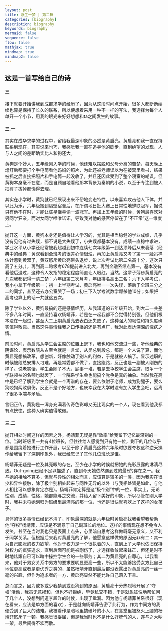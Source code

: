 ```yaml
---
layout: post
title: 浮生一梦 | 第二辑
categories: [biography]
description: biography
keywords: biography
mermaid: false
sequence: false
flow: false
mathjax: true
mindmap: true
mindmap2: false
---
```

## 这是一首写给自己的诗

#### 三
接下就要开始讲我到成都求学的经历了，因为从这段时间点开始，很多人都断断续续也算是保持了长久的联系，所以便想着采用一种不一样的写法，我选择为每个人单开一个小节，用我的眼光来好好想想和ta之间发生的故事。
#### 三.一
其实在成华求学的过程中，留给我最深印象的必然是黄启亮。黄启亮和我一直保持联系到现在，其实说来也巧，我感觉我一直在追寻他的脚步，直到绝望的发现，人与人之间的差距确实比人和狗还大。

黄狗是个妙人，五年级刚入学的时候，他还难以摆脱和父母分离的苦楚，每天晚上熄灯后都要打个手电筒看他妈妈的照片，为此还被老师误以为在被窝里看书，结果被抓之后直接把照片和手电筒一起没收了，并且还因此受到了整个寝室的嘲讽。但黄狗本身毫不在意，而是自顾自地看他那本背景为秦朝的小说，以至于专注到被人把裤子拔掉都懒得去理。

其实在小学时，黄狗就已经展现出来不俗地变态特性，以来喜欢攻击他人下体，并以此为乐，六年级搬到隔壁宿舍后，在所谓地日批大赛上日常性地蝉联冠军，据说只有他不在时，才能让陈星侥幸偷一波冠军。再加上五年级的时候，黄狗最喜欢对男同学狂亲，而对女同学唯唯诺诺，导致我对他的感官停留在了“不正常”这一维度上。

抛开这一方面，黄狗本身还是值得让人学习的，尤其是相当稳健的学业成绩，几乎没有见他有过失误，都不说是大失误了，小失误都基本没有，成绩一直稳中求进，学业水平从小学还经常被我超越到初中连续七次年级第一到达顶峰后从未衰落（经典中的经典：黄双看到全班考的很差心情很烂，再加上黄启亮又考了第一一脸吊样估计惹到黄双了，黄双怒斥黄启亮带头退步，说上次考试比第二名高十分，这次只高了五分。），再到高二跨级考678提前进入北大，再到金融系绩点第一，基本没有看他后退过，这种令人发指的稳定程度简直让人眼红。当然，这辈子薄纱黄启亮的几次我都记得一清二楚：六年级第二次月考，年级排名高出三名；六下入学考试，我小小拿下年级第一；初一上半期考试，黄启亮唯一一次失误，落后于全班三分之二的同学，甚至还去办公室哭了一场；初三下入学考试数学爆杀他10分；如果把高考也算上的话一共就这五次。

除了学业以外，黄狗最搞的还是感情经历，从我知道的五年级开始，到大二一共差不多八年时间，一直坚持喜欢杨靖菲，若是在一起我都不会觉得特别强，但他们根本没在一起过，甚至大二上期黄启亮去表白还失败了，这种强大的韧性和持久度确实值得敬佩。当然这件事情经我之口传播的还是有点广，我对此表达深深的愧疚之情。

前段时间，黄启亮从学生会主席的位置上退下，我也和他交流过一些，听他经典的阴谋论，表示数院从古至今就是一言堂，从吴总到段总，都是一个人说了算，而他黄启亮想搞改革，想创新，好像触动了别人的利益，于是就被人搞了。显示述职的时候被段总安排人刁难，再是常委都不做了，直接跑路，反正也是一副被人刚伤的样子。说老实话，学生会圈子不大，屁事一堆，若是去争校学生会主席，取争一个学联领袖的名额也就罢了，一个院系学生会也能搞个党争是真的抽象。当然我在高中是已经了解到学生会就是一个离谱的存在，要么依附于老师，成为狗腿子，要么狗咬狗两败俱伤，反正不是个好地方，也庆幸我在大学时没有加入学生会吧，远离了很多争端与矛盾。

言归正传，黄狗是一浑身充满着传奇色彩却又无比现实的一个人，现在看到他我都有点恍惚，这种人确实值得敬佩。

#### 三.二

抛开相处时间这样的因素之外，杨靖菲无疑是靠“效率”给我留下记忆最深刻的一位。当时班级里一共有4位班长，但往往给人感觉到只有她一位，剩下的几位似乎都是围绕着她进行工作开展，以至于除了黄启亮这种六年级时欲要夺权这种逆天操作给我留下了深刻印象外，我已经忘记了其他几位班长是谁。

杨靖菲无疑是一位及其亮眼的存在，至少在小学的时候就把她的光彩展露的淋漓尽致。Out-going已经不足以描述了，直到今天她依然遇到过的最E的存在之一。我与她的接触不算多，但就与异性的相处而言，应该算是较多的一类，因为我实在很少和异性接触，除了极个别相处起来与同性无异的以外（与我相处皆是如此，与他人相比可以想象肯定亦是）。杨靖菲肯定算是这“极个别”中的一位，事实上，无论性别，成绩，性格，她都能与之交流，并给人留下美好的印象，所以尽管在刚入学时，我并未将她划归为班级里最漂亮的那一位，也还是很快就喜欢上了这样的女孩子。

具体的很多事情已经记不清了，印象最深的就是六年级时黄启亮找我希望我帮助他“夺权”杨靖菲，应该是不满意于自己副班长的地位。这样的事情现在想不免令人发笑，甚至在当时我也只是表面上点头，心里暗自思考这样做既毫无意义，又不利于同学关系。但根据后来我对黄启亮的了解，他愿意这样做的原因无非有二：其一为自己膨胀的权力欲望，他对于权力是一个很执着的人，直到上了大学也依旧保持对权力的疯狂追求，直到后面可能是被刚伤了，才选择收敛起来锋芒，但还是时不时地炫耀自已可以暗中操控学生会的一些事务；其二为黄启亮的自尊心，以我看来，他对于男女关系中男方的要求要明显更高一些，所以不太能够接受女方比自己地位更高或者是更优秀之类的，虽然杨靖菲直到最后都没表露出对黄启亮的一丝一毫的兴趣，但作为追求者的一方，黄启亮显然不能允许自己落入下乘。

总而言之，因为或多或少我猜到或没猜到的原因，黄启亮十分热烈地开展了“夺权”活动，我虽无意掺和，但也不好拒绝，毕竟私交不错，于是就象征性地帮忙问了几个人，没想到问道李超洋的时候，出现了纰漏。因为他与杨靖菲关系很好（现在看来，应该是单方面的喜欢），于是就向杨靖菲告密了此行为，作为中间方的我便受到了巨大的诘难。我被看作是暗地里搞破坏的小人，在食堂里被怒火上脑的杨靖菲怒斥了一顿。我感觉很委屈，但是我当时也不是什么好脾气的人，遂与之大吵一架，最后闹得不欢而散。